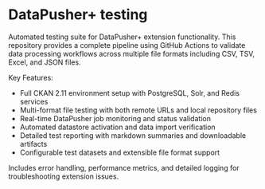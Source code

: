 # DataPusher+ testing
Automated testing suite for DataPusher+ extension functionality. This repository provides a complete pipeline using GitHub Actions to validate data processing workflows across multiple file formats including CSV, TSV, Excel, and JSON files.

Key Features:
- Full CKAN 2.11 environment setup with PostgreSQL, Solr, and Redis services
- Multi-format file testing with both remote URLs and local repository files
- Real-time DataPusher job monitoring and status validation
- Automated datastore activation and data import verification
- Detailed test reporting with markdown summaries and downloadable artifacts
- Configurable test datasets and extensible file format support

Includes error handling, performance metrics, and detailed logging for troubleshooting extension issues.

